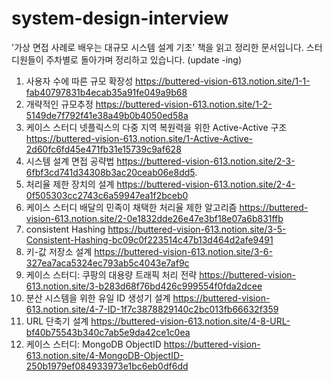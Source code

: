 # system-design-interview
'가상 면접 사례로 배우는 대규모 시스템 설계 기초' 책을 읽고 정리한 문서입니다.
스터디원들이 주차별로 돌아가며 정리하고 있습니다. (update -ing)

1. 사용자 수에 따른 규모 확장성 https://buttered-vision-613.notion.site/1-1-fab40797831b4ecab35a91fe049a9b68
2. 개략적인 규모추정 https://buttered-vision-613.notion.site/1-2-5149de7f792f41e38a49b0b4050ed58a
3. 케이스 스터디 넷플릭스의 다중 지역 복원력을 위한 Active-Active 구조 https://buttered-vision-613.notion.site/1-Active-Active-2d60fc6fd45e471fb31e15739c9af628
4. 시스템 설계 면접 공략법 https://buttered-vision-613.notion.site/2-3-6fbf3cd741d34308b3ac20ceab06e8dd5.
5. 처리율 제한 장치의 설계 https://buttered-vision-613.notion.site/2-4-0f505303cc2743c6a59947ea1f2bceb0
6. 케이스 스터디 배달의 민족이 채택한 처리율 제한 알고리즘 https://buttered-vision-613.notion.site/2-0e1832dde26e47e3bf18e07a6b831ffb
7. consistent Hashing https://buttered-vision-613.notion.site/3-5-Consistent-Hashing-bc09c0f223514c47b13d464d2afe9491
8. 키-값 저장소 설계 https://buttered-vision-613.notion.site/3-6-327ea7aca5324ec793ab5c4043e7af9c
9. 케이스 스터디: 쿠팡의 대용량 트래픽 처리 전략 https://buttered-vision-613.notion.site/3-b283d68f76bd426c999554f0fda2dcee
10. 분산 시스템을 위한 유일 ID 생성기 설계 https://buttered-vision-613.notion.site/4-7-ID-1f7c3878829140c2bc013fb66632f359
11. URL 단축기 설계 https://buttered-vision-613.notion.site/4-8-URL-bf40b75543b340c7ab5e9da42ce1c0ea
12. 케이스 스터디: MongoDB ObjectID https://buttered-vision-613.notion.site/4-MongoDB-ObjectID-250b1979ef084933973e1bc6eb0df6dd

